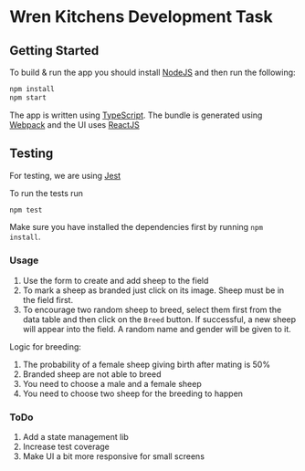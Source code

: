 # Wren Kitchens Development Task

## Getting Started

To build & run the app you should install [NodeJS](https://nodejs.org/en/) and then run the following:

```bash
npm install
npm start
```

The app is written using [TypeScript](https://www.typescriptlang.org/). The bundle is generated using [Webpack](https://webpack.js.org/) and the UI uses [ReactJS](https://reactjs.org/)

## Testing

For testing, we are using [Jest](https://jestjs.io/docs/tutorial-react)

To run the tests run

```bash
npm test
```

Make sure you have installed the dependencies first by running `npm install`.

### Usage

1. Use the form to create and add sheep to the field
1. To mark a sheep as branded just click on its image. Sheep must be in the field first.
1. To encourage two random sheep to breed, select them first from the data table and then click on the `Breed` button. If successful, a new sheep will appear into the field. A random name and gender will be given to it.

Logic for breeding:

1. The probability of a female sheep giving birth after mating is 50%
1. Branded sheep are not able to breed
1. You need to choose a male and a female sheep
1. You need to choose two sheep for the breeding to happen

### ToDo

1. Add a state management lib
1. Increase test coverage
1. Make UI a bit more responsive for small screens

